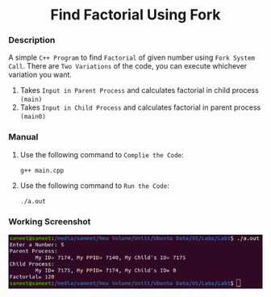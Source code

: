 <h1 align="center">Find Factorial Using Fork</h1>

### Description
A simple `C++ Program` to find `Factorial` of given number using `Fork System Call`. There are `Two Variations` of the code, you can execute whichever variation you want.
1) Takes `Input in Parent Process` and calculates factorial in child process `(main)`
2) Takes `Input in Child Process` and calculates factorial in parent process `(main0)`

### Manual
1) Use the following command to `Complie the Code`:
    ```
    g++ main.cpp
    ```

2) Use the following command to `Run the Code`:
    ```
    ./a.out
    ```
    
### Working Screenshot
<div align="center">
  <img src = "https://github.com/SameetAsadullah/Calculate-Factorial-Using-Fork/blob/main/extras/working-ss.png" alt = "" width="700px"/>
</div>
